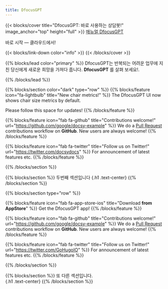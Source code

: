 ```yaml
---
title: DfocusGPT
---
```


{{< blocks/cover title="DfocusGPT: 바로 사용하는 상담봇!" image_anchor="top" height="full" >}}
<a class="btn btn-lg btn-primary me-3 mb-4" href="/docs/">
  매뉴얼 <i class="fas fa-arrow-alt-circle-right ms-2"></i>
</a>
<a class="btn btn-lg btn-secondary me-3 mb-4" href="https://gpt.dfocus.net">
  DfocusGPT <i class="fab ms-2 "></i>
</a>
<p class="lead mt-5"> 바로 시작 &mdash; 클라우드에서!</p>
{{< blocks/link-down color="info" >}}
{{< /blocks/cover >}}


{{% blocks/lead color="primary" %}}
DfocusGPT는 반복되는 어려운 업무에 지친 당신에게 새로운 희망을 가져다 줍니다. **DfocusGPT** 를 살펴 보세요!.

{{% /blocks/lead %}}

{{% blocks/section color="dark" type="row" %}}
{{% blocks/feature icon="fa-lightbulb" title="New chair metrics!" %}}
The DfocusGPT UI now shows chair size metrics by default.

Please follow this space for updates!
{{% /blocks/feature %}}


{{% blocks/feature icon="fab fa-github" title="Contributions welcome!" url="https://github.com/google/docsy-example" %}}
We do a [Pull Request](https://github.com/google/docsy-example/pulls) contributions workflow on **GitHub**. New users are always welcome!
{{% /blocks/feature %}}


{{% blocks/feature icon="fab fa-twitter" title="Follow us on Twitter!" url="https://twitter.com/docsydocs" %}}
For announcement of latest features etc.
{{% /blocks/feature %}}


{{% /blocks/section %}}


{{% blocks/section %}}
두번째 섹션입니다 
{.h1 .text-center}
{{% /blocks/section %}}


{{% blocks/section type="row" %}}

{{% blocks/feature icon="fab fa-app-store-ios" title="Download **from AppStore**" %}}
Get the DfocusGPT app!
{{% /blocks/feature %}}

{{% blocks/feature icon="fab fa-github" title="Contributions welcome!"
    url="https://github.com/google/docsy-example" %}}
We do a [Pull Request](https://github.com/google/docsy-example/pulls)
contributions workflow on **GitHub**. New users are always welcome!
{{% /blocks/feature %}}

{{% blocks/feature icon="fab fa-twitter" title="Follow us on Twitter!"
    url="https://twitter.com/GoHugoIO" %}}
For announcement of latest features etc.
{{% /blocks/feature %}}

{{% /blocks/section %}}


{{% blocks/section %}}
또 다른 섹션입니다.  
{.h1 .text-center}
{{% /blocks/section %}}